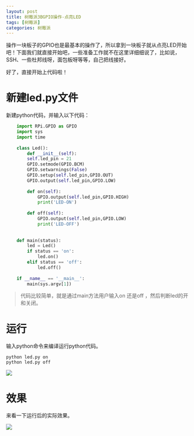 ```yaml
---
layout: post
title: 树莓派3BGPIO操作-点亮LED
tags: [树莓派]
categories: 树莓派
---
```


操作一块板子的GPIO也是最基本的操作了，所以拿到一块板子就从点亮LED开始吧！下面我们就直接开始吧，一些准备工作就不在这里详细细说了，比如说，SSH、一些杜邦线呀，面包板呀等等，自己把线接好。

好了，直接开始上代码啦！

# 新建led.py文件

新建python代码，并输入以下代码：

```python
    import RPi.GPIO as GPIO
    import sys
    import time
    
    class Led():
    	def __init__(self):
    	self.led_pin = 21
    	GPIO.setmode(GPIO.BCM)
    	GPIO.setwarnings(False)
    	GPIO.setup(self.led_pin,GPIO.OUT)
    	GPIO.output(self.led_pin,GPIO.LOW)
    
   	 	def on(self):
    		GPIO.output(self.led_pin,GPIO.HIGH)
    		print('LED-ON')
    
    	def off(self):
    		GPIO.output(self.led_pin,GPIO.LOW)
    		print('LED-OFF')
    
    
    def main(status):
    	led = Led()
    	if status == 'on':
    		led.on()
   		elif status == 'off':
    		led.off()
    
    if __name__ == '__main__':
    	main(sys.argv[1])
```
   
> 代码比较简单，就是通过main方法用户输入on 还是off ，然后判断led的开和关闭。

# 运行

输入python命令来编译运行python代码。

```
python led.py on
python led.py off
```

![](https://i.imgur.com/kxUHw1Z.jpg)


# 效果

来看一下运行后的实际效果。

![](https://i.imgur.com/zXKlbAJ.jpg)